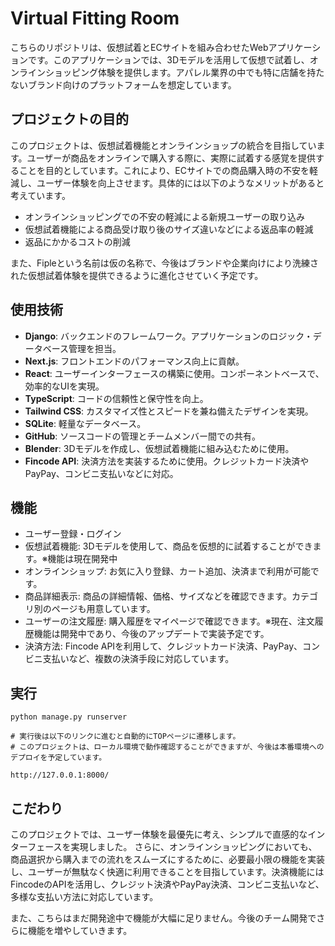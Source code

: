 # Virtual Fitting Room 

こちらのリポジトリは、仮想試着とECサイトを組み合わせたWebアプリケーションです。このアプリケーションでは、3Dモデルを活用して仮想で試着し、オンラインショッピング体験を提供します。アパレル業界の中でも特に店舗を持たないブランド向けのプラットフォームを想定しています。

## プロジェクトの目的

このプロジェクトは、仮想試着機能とオンラインショップの統合を目指しています。ユーザーが商品をオンラインで購入する際に、実際に試着する感覚を提供することを目的としています。これにより、ECサイトでの商品購入時の不安を軽減し、ユーザー体験を向上させます。具体的には以下のようなメリットがあると考えています。
- オンラインショッピングでの不安の軽減による新規ユーザーの取り込み
- 仮想試着機能による商品受け取り後のサイズ違いなどによる返品率の軽減
- 返品にかかるコストの削減

また、Fipleという名前は仮の名称で、今後はブランドや企業向けにより洗練された仮想試着体験を提供できるように進化させていく予定です。

## 使用技術

- **Django**: バックエンドのフレームワーク。アプリケーションのロジック・データベース管理を担当。
- **Next.js**: フロントエンドのパフォーマンス向上に貢献。
- **React**: ユーザーインターフェースの構築に使用。コンポーネントベースで、効率的なUIを実現。
- **TypeScript**: コードの信頼性と保守性を向上。
- **Tailwind CSS**: カスタマイズ性とスピードを兼ね備えたデザインを実現。
- **SQLite**: 軽量なデータベース。
- **GitHub**: ソースコードの管理とチームメンバー間での共有。
- **Blender**: 3Dモデルを作成し、仮想試着機能に組み込むために使用。
- **Fincode API**: 決済方法を実装するために使用。クレジットカード決済やPayPay、コンビニ支払いなどに対応。

## 機能

- ユーザー登録・ログイン
- 仮想試着機能: 3Dモデルを使用して、商品を仮想的に試着することができます。※機能は現在開発中
- オンラインショップ: お気に入り登録、カート追加、決済まで利用が可能です。
- 商品詳細表示: 商品の詳細情報、価格、サイズなどを確認できます。カテゴリ別のページも用意しています。
- ユーザーの注文履歴: 購入履歴をマイページで確認できます。※現在、注文履歴機能は開発中であり、今後のアップデートで実装予定です。
- 決済方法: Fincode APIを利用して、クレジットカード決済、PayPay、コンビニ支払いなど、複数の決済手段に対応しています。

## 実行

```
python manage.py runserver

# 実行後は以下のリンクに進むと自動的にTOPページに遷移します。
# このプロジェクトは、ローカル環境で動作確認することができますが、今後は本番環境へのデプロイを予定しています。

http://127.0.0.1:8000/
```

## こだわり

このプロジェクトでは、ユーザー体験を最優先に考え、シンプルで直感的なインターフェースを実現しました。
さらに、オンラインショッピングにおいても、商品選択から購入までの流れをスムーズにするために、必要最小限の機能を実装し、ユーザーが無駄なく快適に利用できることを目指しています。決済機能にはFincodeのAPIを活用し、クレジット決済やPayPay決済、コンビニ支払いなど、多様な支払い方法に対応しています。

また、こちらはまだ開発途中で機能が大幅に足りません。今後のチーム開発でさらに機能を増やしていきます。
